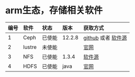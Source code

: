 arm生态，存储相关软件
===========================

|编号     |软件     |状态     |版本     |获取方式   |
|:--------|:--------|:--------|:--------|:-----------------------------------------------|
|1        |Ceph     |已使能   |12.2.8   |[github](https://github.com/ceph/ceph/releases) 或者 [软件源](https://mirrors.huaweicloud.com/ubuntu-ports/pool/main/c/ceph) |
|2        |lustre   |未使能    |        |[官网](http://lustre.org/download/)|
|3        |NFS      |已使能    |1.3.4   |[软件源](https://mirrors.huaweicloud.com/ubuntu-ports/pool/main/n/nfs-utils)|
|4        | HDFS    |已使能    |java    |[官网](https://hadoop.apache.org/releases.html)|

